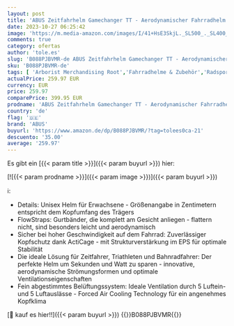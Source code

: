 ```yaml
---
layout: post
title: 'ABUS Zeitfahrhelm Gamechanger TT - Aerodynamischer Fahrradhelm mit optimalen Ventilationseigenschaften für Damen und Herren - Weiß Glänzend  Größe M'
date: 2023-10-27 06:25:42
image: 'https://m.media-amazon.com/images/I/41+HsE3SkjL._SL500_._SL400_.jpg'
comments: true
category: ofertas
author: 'tole.es'
slug: 'B088PJBVMR-de ABUS Zeitfahrhelm Gamechanger TT - Aerodynamischer...'
sku: 'B088PJBVMR-de'
tags: [ 'Arborist Merchandising Root','Fahrradhelme & Zubehör','Radsport','Self Service','Special Features Stores','Sport','Sport & Freizeit','Sportausrüstung & -bekleidung','Sports-Promotions','Trekking-, City- & Rennradhelme','abus','ef3a019d-6628-41d5-b303-291126686917_0','ef3a019d-6628-41d5-b303-291126686917_7401','🇩🇪', ]
actualPrice: 259.97 EUR
currency: EUR
price: 259.97
comparePrice: 399.95 EUR
prodname: 'ABUS Zeitfahrhelm Gamechanger TT - Aerodynamischer Fahrradhelm mit optimalen Ventilationseigenschaften für Damen und Herren - Weiß Glänzend  Größe M'
country: 'de'
flag: '🇩🇪'
brand: 'ABUS'
buyurl: 'https://www.amazon.de/dp/B088PJBVMR/?tag=tolees0ca-21'
descuento: '35.00'
average: '259.97'
---
```


Es gibt ein [{{< param title >}}]({{< param buyurl >}}) hier:

[![{{< param prodname >}}]({{< param image >}})]({{< param buyurl >}})

ℹ️:

- Details: Unisex Helm für Erwachsene - Größenangabe in Zentimetern entspricht dem Kopfumfang des Trägers
- FlowStraps: Gurtbänder, die komplett am Gesicht anliegen - flattern nicht, sind besonders leicht und aerodynamisch
- Sicher bei hoher Geschwindigkeit auf dem Fahrrad: Zuverlässiger Kopfschutz dank ActiCage - mit Strukturverstärkung im EPS für optimale Stabilität
- Die ideale Lösung für Zeitfahrer, Triathleten und Bahnradfahrer: Der perfekte Helm um Sekunden und Watt zu sparen - innovative, aerodynamische Strömungsformen und optimale Ventilationseigenschaften
- Fein abgestimmtes Belüftungssystem: Ideale Ventilation durch 5 Luftein- und 5 Luftauslässe - Forced Air Cooling Technology für ein angenehmes Kopfklima

[🛒 kauf es hier!!]({{< param buyurl >}})
{{<world>}}B088PJBVMR{{</world>}}
